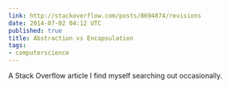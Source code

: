 ```yaml
---
link: http://stackoverflow.com/posts/8694874/revisions
date: 2014-07-02 04:12 UTC
published: true
title: Abstraction vs Encapsulation
tags:
- computerscience
---
```


A Stack Overflow article I find myself searching out occasionally.
